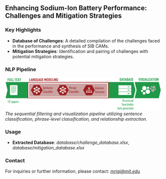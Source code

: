 ## Enhancing Sodium-Ion Battery Performance: Challenges and Mitigation Strategies

### Key Highlights
- **Database of Challenges**: A detailed compilation of the challenges faced in the performance and synthesis of SIB CAMs.
- **Mitigation Strategies**: Identification and pairing of challenges with potential mitigation strategies.

### NLP Pipeline
![Place image here](figures/nlpmethods.png)
*The sequential filtering and visualization pipeline utilizing sentence classification, phrase-level classification, and relationship extraction.*

### Usage
- **Extracted Database**: *database/challenge_database.xlsx*, *database/mitigation_database.xlsx*

### Contact
For inquiries or further information, please contact: *mrigi@mit.edu*


